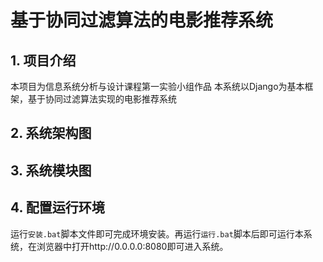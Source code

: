 # 基于协同过滤算法的电影推荐系统
## 1. 项目介绍
本项目为信息系统分析与设计课程第一实验小组作品
本系统以Django为基本框架，基于协同过滤算法实现的电影推荐系统
## 2. 系统架构图


## 3. 系统模块图

## 4. 配置运行环境
运行`安装.bat`脚本文件即可完成环境安装。再运行`运行.bat`脚本后即可运行本系统，在浏览器中打开http://0.0.0.0:8080即可进入系统。
